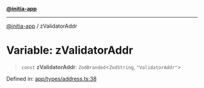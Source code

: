 [**@initia-app**](../types.md)

***

[@initia-app](../types.md) / zValidatorAddr

# Variable: zValidatorAddr

> `const` **zValidatorAddr**: `ZodBranded`\<`ZodString`, `"ValidatorAddr"`\>

Defined in: [app/types/address.ts:38](https://github.com/hanwong/app-v2/blob/b6cc29462bca0bededdcec342d091f91e17e428a/app/types/address.ts#L38)
